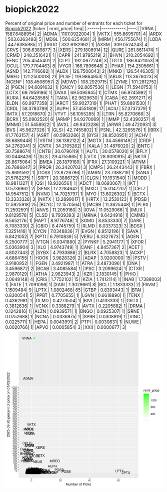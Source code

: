 # biopick2022
Percent of original price and number of entrants for each ticket for [Biopick2022](https://twitter.com/hashtag/Biopick2022)
|ticker |   nrml_price| freq|
|:------|------------:|----:|
|VRNA   | 1587.6488954|    2|
|ADMA   | 1107.0922004|    1|
|VKTX   |  555.8695701|    4|
|ARDX   |  503.6363493|    5|
|MDGL   |  500.6254681|    3|
|MIRM   |  456.1755674|    1|
|LQDA   |  447.6385985|    2|
|DRUG   |  332.6182962|    1|
|AXSM   |  309.0524243|    4|
|CRVS   |  306.6389877|    3|
|XERS   |  279.1808914|   12|
|QURE   |  261.8611474|    1|
|CRMD   |  248.3516421|    1|
|CAPR   |  241.9795219|    2|
|BHVN   |  210.2054692|    1|
|FENC   |  205.4545401|    2|
|CLPT   |  192.0677248|    3|
|TGTX   |  186.8421053|    9|
|OCUL   |  179.7704463|    8|
|VYGR   |  166.7896648|    2|
|PHAR   |  154.2505661|    1|
|ASND   |  142.7116682|    1|
|ALDX   |  126.7500043|    2|
|MNKD   |  126.5446305|    1|
|MREO   |  121.2500018|   21|
|PLSE   |  119.9864953|    1|
|ABUS   |  113.3676023|    8|
|NGENF  |  108.4506957|    2|
|MDWD   |  108.2929715|    1|
|ZYME   |  101.2812752|    2|
|PGEN   |   94.6091632|    1|
|ONCY   |   92.8057536|    1|
|LEGN   |   71.5940753|    1|
|LCTX   |   69.7959186|    1|
|DVAX   |   69.5095945|    1|
|CTMX   |   66.9745992|    1|
|KURA   |   64.6428585|    1|
|TARA   |   62.9629630|    1|
|CABA   |   62.2691271|    6|
|ELDN   |   60.9977358|    3|
|ARCT   |   59.9027319|    1|
|PHAT   |   59.8881530|    1|
|CRDL   |   58.3783799|    2|
|AUPH   |   57.4551809|   17|
|ACIU   |   57.3737379|    1|
|IMTX   |   57.2916670|    2|
|VTVT   |   56.1055285|    3|
|LTRN   |   55.8270666|    3|
|BCRX   |   55.0902520|    6|
|ARMP   |   54.9270069|    1|
|IMMP   |   52.4390257|    4|
|MNMD   |   51.5458922|    1|
|AVXL   |   49.9423286|    2|
|ARWR   |   49.4720931|    3|
|BVS    |   45.9627326|    1|
|GLSI   |   42.7455802|    1|
|PSNL   |   42.3265576|    1|
|IBRX   |   41.7763157|    4|
|ASRT   |   40.5963286|    2|
|BYSI   |   38.8520951|    2|
|ACHV   |   38.6889448|    1|
|VSTM   |   36.1382122|    4|
|MGTX   |   34.4566149|    2|
|CRDF   |   34.2762041|    3|
|CNTX   |   34.2105262|    1|
|KALA   |   31.4876020|    2|
|BNTC   |   30.7588674|    1|
|CNTB   |   30.6796119|    1|
|AUTL   |   30.0578020|    9|
|BFLY   |   30.0448426|    1|
|SLS    |   29.4755865|    1|
|LVTX   |   28.9090915|    4|
|NKTR   |   28.8675064|    3|
|BMEA   |   28.1879189|    1|
|IFRX   |   27.3109221|    1|
|ATNM   |   26.7886847|    3|
|PRQR   |   26.3420703|    3|
|CMPS   |   26.2443443|    1|
|FBRX   |   25.8691592|    1|
|GOSS   |   23.8726786|    1|
|AMRN   |   23.7388719|    1|
|SANA   |   21.5762275|    1|
|SRPT   |   20.3886729|    1|
|CLGN   |   19.1931540|    1|
|MODD   |   18.9811327|    1|
|QSI    |   18.9326561|    1|
|ADCT   |   18.0693067|    1|
|IKT    |   17.5736962|    2|
|SENS   |   17.2284642|    1|
|MXCT   |   15.0147207|    1|
|CELZ   |   14.9547512|    1|
|NVNO   |   14.7025797|    1|
|MYO    |   13.6026302|    1|
|BCTX   |   13.3333328|    3|
|NKTX   |   13.2899017|    1|
|HRTX   |   13.2530123|    1|
|PDSB   |   12.5925918|   25|
|BCYC   |   12.1570564|    1|
|MCRB   |   11.3625448|    1|
|PLRX   |   11.2592591|    1|
|ANVS   |   11.2059160|    3|
|IOVA   |   11.0529066|    1|
|IMUX   |    9.8129578|    5|
|CLSD   |    9.7939393|    2|
|MRNA   |    9.6424916|    1|
|CMMB   |    9.5652176|    1|
|RAPT   |    8.9776748|    1|
|SGMO   |    8.8533330|    7|
|DARE   |    8.7083330|    2|
|GBIO   |    8.4745759|    1|
|RLMD   |    8.0337323|    3|
|BDSX   |    7.3251416|    1|
|CYCN   |    7.0348836|    7|
|EVGN   |    6.9512196|    1|
|SAVA   |    6.8421052|    7|
|KPTI   |    6.7910839|    5|
|VERU   |    6.3327673|    1|
|AGEN   |    6.2500777|    2|
|VTGN   |    6.0341880|    2|
|PYNKF  |    5.2941177|    1|
|XFOR   |    5.0363904|    3|
|XLO    |    4.9743749|    1|
|CANF   |    4.8457367|    2|
|ACET   |    4.8027443|    2|
|SYBX   |    4.7933886|    2|
|BLRX   |    4.7058823|    1|
|ACXP   |    4.6864155|    1|
|HOOK   |    3.9828326|    2|
|ADAP   |    3.9200000|   15|
|PSTV   |    3.9180952|    1|
|FGEN   |    3.4921987|    1|
|ATRA   |    3.4873096|    1|
|DNA    |    3.4596872|    2|
|BCAB   |    3.4085584|    1|
|IPSC   |    3.2099624|    1|
|CTXR   |    2.9870129|    1|
|ATHA   |    2.9623943|    2|
|KZR    |    2.1830145|    1|
|PHIO   |    2.0648148|    4|
|CRIS   |    1.7752102|   15|
|KZIA   |    1.7412114|    1|
|INAB   |    1.7388003|    1|
|FATE   |    1.7091096|    1|
|XAIR   |    1.3029661|    8|
|BCLI   |    1.1833333|    2|
|PAVM   |    1.1509484|    9|
|LPTX   |    1.0802468|   65|
|GTBP   |    0.8393443|    1|
|BTAI   |    0.8300541|    5|
|PPBT   |    0.7705655|    1|
|LGVN   |    0.6618890|    1|
|TENX   |    0.4362981|    1|
|GLMD   |    0.4273504|    1|
|BIVI   |    0.4133333|    1|
|GRTX   |    0.3812636|    1|
|VCNX   |    0.3388279|    1|
|AVTX   |    0.2205882|    1|
|DRMA   |    0.1242816|    1|
|ALZN   |    0.0939571|    1|
|BNGO   |    0.0925307|    1|
|SRNE   |    0.0752688|    1|
|NCNA   |    0.0336975|    1|
|SPRB   |    0.0308919|    1|
|VINC   |    0.0225711|    1|
|HEPA   |    0.0043991|    2|
|PTPI   |    0.0030631|    1|
|NUWE   |    0.0020766|    1|
|APVO   |    0.0005854|    3|
|XXII   |    0.0000677|    3|
![retvspicks](biopicks.png?raw=true)
